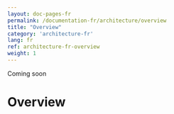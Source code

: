 ```yaml
---
layout: doc-pages-fr
permalink: /documentation-fr/architecture/overview
title: "Overview"
category: 'architecture-fr'
lang: fr
ref: architecture-fr-overview
weight: 1
---
```


<span class="label label-info">Coming soon</span>

# Overview
